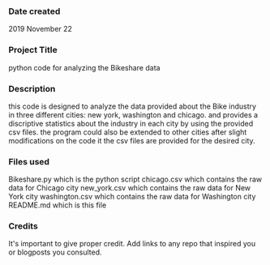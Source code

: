 ### Date created
2019 November 22

### Project Title
python code for analyzing the Bikeshare data

### Description
this code is designed to analyze the data provided about the Bike industry in three different cities: new york, washington and chicago.
and provides a discriptive statistics about the industry in each city by using the provided csv files.
the program could also be extended to other cities after slight modifications on the code it the csv files are provided for the desired city.

### Files used
Bikeshare.py which is the python script
chicago.csv which contains the raw data for Chicago city
new_york.csv which contains the raw data for New York city
washington.csv which contains the raw data for Washington city
README.md which is this file

### Credits
It's important to give proper credit. Add links to any repo that inspired you or blogposts you consulted.
